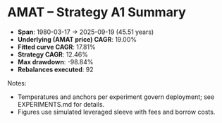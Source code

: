 # AMAT – Strategy A1 Summary

- **Span**: 1980-03-17 → 2025-09-19 (45.51 years)
- **Underlying (AMAT price) CAGR**: 19.00%
- **Fitted curve CAGR**: 17.81%
- **Strategy CAGR**: 12.46%
- **Max drawdown**: -98.84%
- **Rebalances executed**: 92

Notes:

- Temperatures and anchors per experiment govern deployment; see EXPERIMENTS.md for details.
- Figures use simulated leveraged sleeve with fees and borrow costs.
